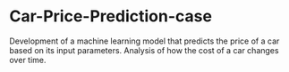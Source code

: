 # Car-Price-Prediction-case
Development of a machine learning model that predicts the price of a car based on its input parameters. Analysis of how the cost of a car changes over time.
